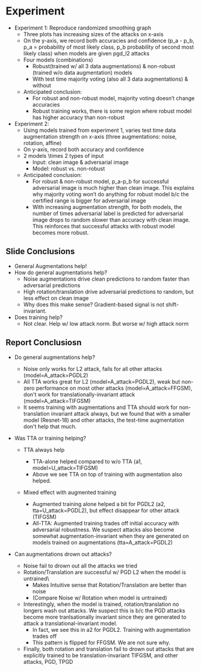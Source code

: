 # Experiment

- Experiment 1: Reproduce randomized smoothing graph
  - Three plots has increasing sizes of the attacks on x-axis
  - On the y-axis, we record both accuracies and confidence (p_a - p_b, p_a = probability of most likely class, p_b probability of second most likely class) when models are given pgd_l2 attacks
  - Four models (combinations)
    - Robust(trained w/ all 3 data augmentations) & non-robust (trained w/o data augmentation) models
    - With test time majority voting (also all 3 data augmentations) & without
  - Anticipated conclusion:
    - For robust and non-robust model, majority voting doesn’t change accuracies
    - Robust training works, there is some region where robust model has higher accuracy than non-robust
- Experiment 2:
  - Using models trained from experiment 1, varies test time data augmentation strength on x-axis (three augmentations: noise, rotation, affine)
  - On y-axis, record both accuracy and confidence
  - 2 models \times 2 types of input
    - Input: clean image & adversarial image
    - Model: robust vs. non-robust
  - Anticipated conclusion:
    - For robust & non-robust model, p_a-p_b for successful adversarial image is much higher than clean image. This explains why majority voting won’t do anything for robust model b/c the certified range is bigger for adversarial image
    - With increasing augmentation strength, for both models, the number of times adversarial label is predicted for adversarial image drops to random slower than accuracy with clean image. This reinforces that successful attacks with robust model becomes more robust.

## Slide Conclusions

- General Augmentations help!
- How do general augmentations help?
  - Noise augmentations drive clean predictions to random faster than adversarial predictions
  - High rotation/translation drive adversarial predictions to random, but less effect on clean image
  - Why does this make sense? Gradient-based signal is not shift-invariant.
- Does training help?
  - Not clear. Help w/ low attack norm. But worse w/ high attack norm

## Report Conclusiosn

- Do general augmentations help?

  - Noise only works for L2 attack, fails for all other attacks (model=A_attack=PGDL2)
  - All TTA works great for L2 (model=A_attack=PGDL2), weak but non-zero performance on most other attacks (model=A_attack=FFGSM), don't work for translationally-invariant attack (model=A_attack=TIFGSM)
  - It seems training with augmentations and TTA should work for non-translation invariant attack always, but we found that with a smaller model (Resnet-18) and other attacks, the test-time augmentation don't help that much.

- Was TTA or training helping?

  - TTA always help

    - TTA-alone helped compared to w/o TTA (a1, model=U_attack=TIFGSM)
    - Above we see TTA on top of training with augmentation also helped.

  - Mixed effect with augmented training
    - Augmented training alone helped a bit for PGDL2 (a2, tta=U_attack=PGDL2), but effect disappear for other attack (TIFGSM)
    - All-TTA: Augmented training trades off initial accuracy with adversarial robustness. We suspect attacks also become somewhat augmentation-invariant when they are generated on models trained on augmentations (tta=A_attack=PGDL2)

- Can augmentations drown out attacks?
  - Noise fail to drown out all the attacks we tried
  - Rotation/Translation are successful w/ PGD L2 when the model is untrained\
    - Makes Intuitive sense that Rotation/Translation are better than noise
    - (Compare Noise w/ Rotation when model is untrained)
  - Interestingly, when the model is trained, rotation/translation no longers wash out attacks. We suspect this is b/c the PGD attacks become more tranlsationally invariant since they are generated to attack a translational-invariant model.
    - In fact, we see this in a2 for PGDL2. Training with augmentation trades off
    - This pattern is flipped for FFGSM. We are not sure why.
  - Finally, both rotation and translation fail to drown out attacks that are explicitly trained to be translation-invariant TIFGSM, and other attacks, PGD, TPGD
